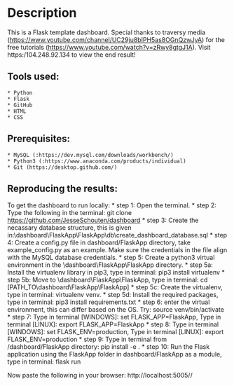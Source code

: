 # Description
This is a Flask template dashboard. Special thanks to traversy media (https://www.youtube.com/channel/UC29ju8bIPH5as8OGnQzwJyA) for the free tutorials (https://www.youtube.com/watch?v=zRwy8gtgJ1A). 
Visit https:/104.248.92.134 to view the end result!

## Tools used:
    * Python
    * Flask
    * GitHub
    * HTML
    * CSS

## Prerequisites:
    * MySQL (:https://dev.mysql.com/downloads/workbench/)
    * Python3 (:https://www.anaconda.com/products/individual)
    * Git (https://desktop.github.com/)

## Reproducing the results:
To get the dashboard to run locally:
	* step 1: Open the terminal.
	* step 2: Type the following in the terminal: git clone https://github.com/JesseSchouten/dashboard
	* step 3: Create the necassary database structure, this is given in:\dashboard\FlaskApp\FlaskApp\db\create_dashboard_database.sql
	* step 4: Create a config.py file in dashboard/FlaskApp directory, take example_config.py as an example. Make sure the credentials in the file align with the MySQL database credentials.
	* step 5: Create a python3 virtual environment in the \dashboard\FlaskApp\FlaskApp directory.
		* step 5a: Install the virtualenv library in pip3, type in terminal: pip3 install virtualenv 
		* step 5b: Move to \dashboard\FlaskApp\FlaskApp, type in terminal: cd [PATH_TO\dashboard\FlaskApp\FlaskApp]
		* step 5c: Create the virtualenv, type in terminal: virtualenv venv.
		* step 5d: Install the required packages, type in terminal: pip3 install requirements.txt 
	* step 6: enter the virtual environment, this can differ based on the OS. Try: source venv/bin/activate
	* step 7: Type in terminal [WINDOWS]: set FLASK_APP=FlaskApp, Type in terminal [LINUX]: export FLASK_APP=FlaskApp
	* step 8: Type in terminal [WINDOWS]: set FLASK_ENV=production, Type in terminal [LINUX]: export FLASK_ENV=production
	* step 9: Type in terminal from /dashboard/FlaskApp directory: pip install -e .
	* step 10: Run the Flask application using the FlaskApp folder in dashboard/FlaskApp as a module, type in terminal: flask run

Now paste the following in your browser: http://localhost:5005//